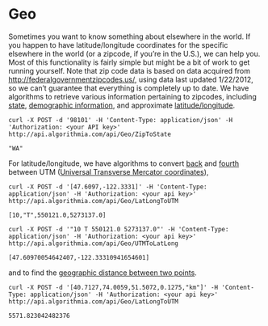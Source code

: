 # Geo
[Universal Transverse Mercator coordinates]:  http://en.wikipedia.org/wiki/Universal_Transverse_Mercator_coordinate_system
[state]: https://algorithmia.com/algorithms/Geo/ZipToState
[demographic information]: https://algorithmia.com/algorithms/Geo/ZipData
[latitude/longitude]: https://algorithmia.com/algorithms/Geo/ZipToLatLong
[back]: https://algorithmia.com/algorithms/Geo/LatLongToUTM
[fourth]: https://algorithmia.com/algorithms/Geo/UTMToLatLong
[geographic distance between two points]: https://algorithmia.com/algorithms/Geo/LatLongDistance

Sometimes you want to know something about elsewhere in the world. If you happen to have latitude/longitude coordinates for the specific elsewhere in the world (or a zipcode, if you’re in the U.S.), we can help you. Most of this functionality is fairly simple but might be a bit of work to get running yourself. Note that zip code data is based on data acquired from http://federalgovernmentzipcodes.us/, using data last updated 1/22/2012, so we can’t guarantee that everything is completely up to date. We have algorithms to retrieve various information pertaining to zipcodes, including [state], [demographic information], and approximate [latitude/longitude]. 
```
curl -X POST -d '98101' -H 'Content-Type: application/json' -H 'Authorization: <your API key>' http://api.algorithmia.com/api/Geo/ZipToState
```
```
"WA"
```

For latitude/longitude, we have algorithms to convert [back] and [fourth] between UTM ([Universal Transverse Mercator coordinates]), 
```
curl -X POST -d '[47.6097,-122.3331]' -H 'Content-Type: application/json' -H 'Authorization: <your api key>' http://api.algorithmia.com/api/Geo/LatLongToUTM
```
```
[10,"T",550121.0,5273137.0]
```

```
curl -X POST -d '"10 T 550121.0 5273137.0"' -H 'Content-Type: application/json' -H 'Authorization: <your api key>' http://api.algorithmia.com/api/Geo/UTMToLatLong
```
```
[47.60970054642407,-122.33310941654601]
```
and to find the [geographic distance between two points].
```
curl -X POST -d '[40.7127,74.0059,51.5072,0.1275,"km"]' -H 'Content-Type: application/json' -H 'Authorization: <your api key>' http://api.algorithmia.com/api/Geo/LatLongToUTM
```
```
5571.823042482376
```
